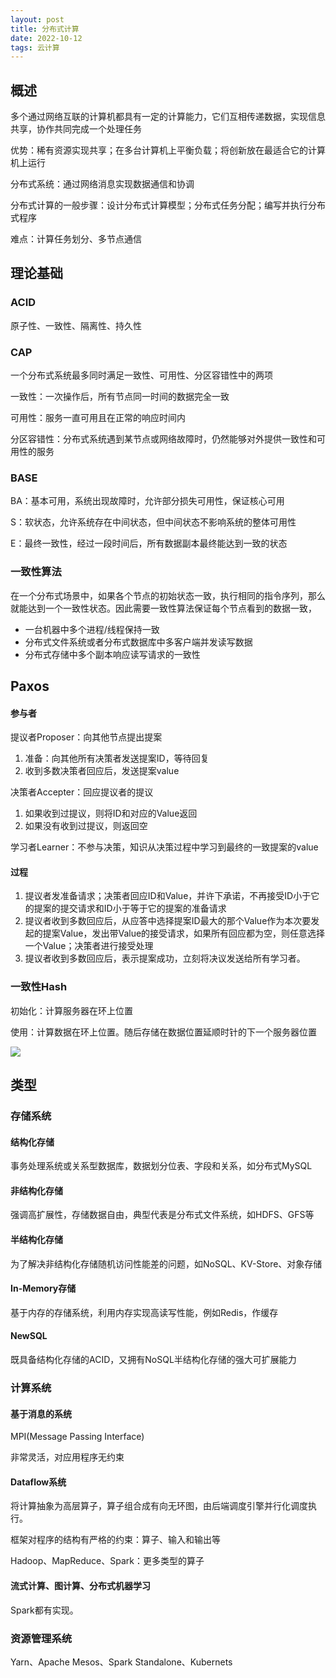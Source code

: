 ```yaml
---
layout: post
title: 分布式计算
date: 2022-10-12
tags: 云计算
---
```


## 概述

多个通过网络互联的计算机都具有一定的计算能力，它们互相传递数据，实现信息共享，协作共同完成一个处理任务

优势：稀有资源实现共享；在多台计算机上平衡负载；将创新放在最适合它的计算机上运行

分布式系统：通过网络消息实现数据通信和协调

分布式计算的一般步骤：设计分布式计算模型；分布式任务分配；编写并执行分布式程序

难点：计算任务划分、多节点通信

## 理论基础

### ACID

原子性、一致性、隔离性、持久性

### CAP

一个分布式系统最多同时满足一致性、可用性、分区容错性中的两项

一致性：一次操作后，所有节点同一时间的数据完全一致

可用性：服务一直可用且在正常的响应时间内

分区容错性：分布式系统遇到某节点或网络故障时，仍然能够对外提供一致性和可用性的服务

### BASE

BA：基本可用，系统出现故障时，允许部分损失可用性，保证核心可用

S：软状态，允许系统存在中间状态，但中间状态不影响系统的整体可用性

E：最终一致性，经过一段时间后，所有数据副本最终能达到一致的状态

### 一致性算法

在一个分布式场景中，如果各个节点的初始状态一致，执行相同的指令序列，那么就能达到一个一致性状态。因此需要一致性算法保证每个节点看到的数据一致，

- 一台机器中多个进程/线程保持一致
- 分布式文件系统或者分布式数据库中多客户端并发读写数据
- 分布式存储中多个副本响应读写请求的一致性

## Paxos

#### 参与者

提议者Proposer：向其他节点提出提案

1. 准备：向其他所有决策者发送提案ID，等待回复
2. 收到多数决策者回应后，发送提案value

决策者Accepter：回应提议者的提议

1. 如果收到过提议，则将ID和对应的Value返回
2. 如果没有收到过提议，则返回空

学习者Learner：不参与决策，知识从决策过程中学习到最终的一致提案的value

#### 过程

1. 提议者发准备请求；决策者回应ID和Value，并许下承诺，不再接受ID小于它的提案的提交请求和ID小于等于它的提案的准备请求
2. 提议者收到多数回应后，从应答中选择提案ID最大的那个Value作为本次要发起的提案Value，发出带Value的接受请求，如果所有回应都为空，则任意选择一个Value；决策者进行接受处理
3. 提议者收到多数回应后，表示提案成功，立刻将决议发送给所有学习者。

### 一致性Hash

初始化：计算服务器在环上位置

使用：计算数据在环上位置。随后存储在数据位置延顺时针的下一个服务器位置

![](https://newtank1.github.io/assets/images/QQ截图20221012150931.png)

## 类型

### 存储系统

#### 结构化存储

事务处理系统或关系型数据库，数据划分位表、字段和关系，如分布式MySQL

#### 非结构化存储

强调高扩展性，存储数据自由，典型代表是分布式文件系统，如HDFS、GFS等

#### 半结构化存储

为了解决非结构化存储随机访问性能差的问题，如NoSQL、KV-Store、对象存储

#### In-Memory存储

基于内存的存储系统，利用内存实现高读写性能，例如Redis，作缓存

#### NewSQL

既具备结构化存储的ACID，又拥有NoSQL半结构化存储的强大可扩展能力

### 计算系统

#### 基于消息的系统

MPI(Message Passing Interface)

非常灵活，对应用程序无约束

#### Dataflow系统

将计算抽象为高层算子，算子组合成有向无环图，由后端调度引擎并行化调度执行。

框架对程序的结构有严格的约束：算子、输入和输出等

Hadoop、MapReduce、Spark：更多类型的算子

#### 流式计算、图计算、分布式机器学习

Spark都有实现。

### 资源管理系统

Yarn、Apache Mesos、Spark Standalone、Kubernets